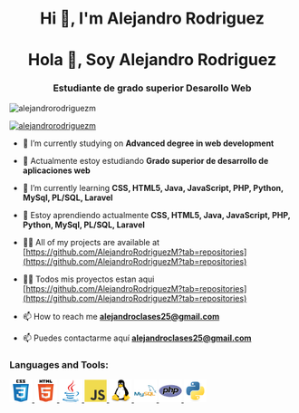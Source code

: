 <h1 align="center">Hi 👋, I'm Alejandro Rodriguez</h1>
<h1 align="center">Hola 👋, Soy Alejandro Rodriguez</h1>
<h3 align="center">Estudiante de grado superior Desarollo Web</h3>

<p align="left"> <img src="https://komarev.com/ghpvc/?username=alejandrorodriguezm&label=Profile%20views&color=0e75b6&style=flat" alt="alejandrorodriguezm" /> </p>

<p align="left"> <a href="https://github.com/ryo-ma/github-profile-trophy"><img src="https://github-profile-trophy.vercel.app/?username=alejandrorodriguezm" alt="alejandrorodriguezm" /></a> </p>

- 🔭 I’m currently studying on **Advanced degree in web development**
- 🔭 Actualmente estoy estudiando **Grado superior de desarrollo de aplicaciones web**

- 🌱 I’m currently learning **CSS, HTML5, Java, JavaScript, PHP, Python, MySql, PL/SQL, Laravel**
- 🌱 Estoy aprendiendo actualmente **CSS, HTML5, Java, JavaScript, PHP, Python, MySql, PL/SQL, Laravel**

- 👨‍💻 All of my projects are available at [https://github.com/AlejandroRodriguezM?tab=repositories](https://github.com/AlejandroRodriguezM?tab=repositories)
- 👨‍💻 Todos mis proyectos estan aqui [https://github.com/AlejandroRodriguezM?tab=repositories](https://github.com/AlejandroRodriguezM?tab=repositories)

- 📫 How to reach me **alejandroclases25@gmail.com**
- 📫 Puedes contactarme aquí **alejandroclases25@gmail.com**

<h3 align="left">Languages and Tools:</h3>
<p align="left"> <a href="https://www.w3schools.com/css/" target="_blank" rel="noreferrer"> <img src="https://raw.githubusercontent.com/devicons/devicon/master/icons/css3/css3-original-wordmark.svg" alt="css3" width="40" height="40"/> </a> <a href="https://www.w3.org/html/" target="_blank" rel="noreferrer"> <img src="https://raw.githubusercontent.com/devicons/devicon/master/icons/html5/html5-original-wordmark.svg" alt="html5" width="40" height="40"/> </a> <a href="https://www.java.com" target="_blank" rel="noreferrer"> <img src="https://raw.githubusercontent.com/devicons/devicon/master/icons/java/java-original.svg" alt="java" width="40" height="40"/> </a> <a href="https://developer.mozilla.org/en-US/docs/Web/JavaScript" target="_blank" rel="noreferrer"> <img src="https://raw.githubusercontent.com/devicons/devicon/master/icons/javascript/javascript-original.svg" alt="javascript" width="40" height="40"/> </a> <a href="https://www.linux.org/" target="_blank" rel="noreferrer"> <img src="https://raw.githubusercontent.com/devicons/devicon/master/icons/linux/linux-original.svg" alt="linux" width="40" height="40"/> </a> <a href="https://www.mysql.com/" target="_blank" rel="noreferrer"> <img src="https://raw.githubusercontent.com/devicons/devicon/master/icons/mysql/mysql-original-wordmark.svg" alt="mysql" width="40" height="40"/> </a> <a href="https://www.php.net" target="_blank" rel="noreferrer"> <img src="https://raw.githubusercontent.com/devicons/devicon/master/icons/php/php-original.svg" alt="php" width="40" height="40"/> </a> <a href="https://www.python.org" target="_blank" rel="noreferrer"> <img src="https://raw.githubusercontent.com/devicons/devicon/master/icons/python/python-original.svg" alt="python" width="40" height="40"/> </a> </p>

